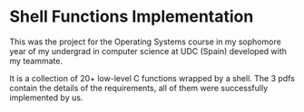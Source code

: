 Shell Functions Implementation
============

This was the project for the Operating Systems course in my sophomore year of my undergrad in computer science at UDC (Spain) developed with my teammate.


It is a collection of 20+ low-level C functions wrapped by a shell. The 3 pdfs contain the details of the requirements, all of them were successfully implemented by us.
